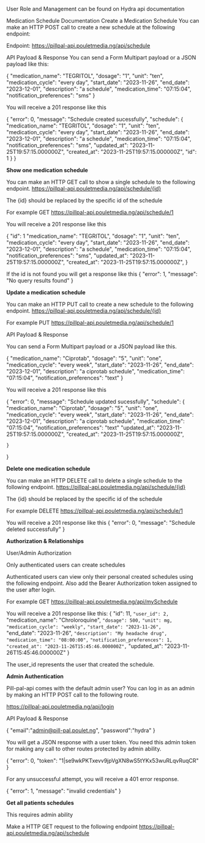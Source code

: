 User Role and Management can be found on Hydra api documentation



Medication Schedule Documentation
Create a Medication Schedule
You can make an HTTP POST call to create a new schedule at the following endpoint:

Endpoint: https://pillpal-api.pouletmedia.ng/api/schedule

API Payload & Response
You can send a Form Multipart payload or a JSON payload like this:

 {
    "medication_name": "TEGRITOL",
    "dosage": "1",
    "unit": "ten",
    "medication_cycle": "every day",
    "start_date": "2023-11-26",
    "end_date": "2023-12-01",
    "description": "a schedule",
    "medication_time": "07:15:04",
    "notification_preferences": "sms"
}


You will receive a 201 response like this

{
    "error": 0,
    "message": "Schedule created sucessfully",
    "schedule": {
        "medication_name": "TEGRITOL",
        "dosage": "1",
        "unit": "ten",
        "medication_cycle": "every day",
        "start_date": "2023-11-26",
        "end_date": "2023-12-01",
        "description": "a schedule",
        "medication_time": "07:15:04",
        "notification_preferences": "sms",
        "updated_at": "2023-11-25T19:57:15.000000Z",
        "created_at": "2023-11-25T19:57:15.000000Z",
        "id": 1
    }
}


**Show one medication schedule**

You can make an HTTP GET call to show a single schedule to the following endpoint.
https://pillpal-api.pouletmedia.ng/api/schedule/{id}

The {id} should be replaced by the specific id of the schedule

For example GET https://pillpal-api.pouletmedia.ng/api/schedule/1

You will receive a 201 response like this

{
	"id": 1
        "medication_name": "TEGRITOL",
        "dosage": "1",
        "unit": "ten",
        "medication_cycle": "every day",
        "start_date": "2023-11-26",
        "end_date": "2023-12-01",
        "description": "a schedule",
        "medication_time": "07:15:04",
        "notification_preferences": "sms",
        "updated_at": "2023-11-25T19:57:15.000000Z",
        "created_at": "2023-11-25T19:57:15.000000Z",
}

If the id is not found you will get a response like this
{
    "error": 1,
    "message": "No query results found"
}


**Update a medication schedule**

You can make an HTTP PUT call to create a new schedule to the following endpoint.
https://pillpal-api.pouletmedia.ng/api/schedule/{id}

For example PUT https://pillpal-api.pouletmedia.ng/api/schedule/1

API Payload & Response

You can send a Form Multipart payload or a JSON payload like this.

 {
    "medication_name": "Ciprotab",
    "dosage": "5",
    "unit": "one",
    "medication_cycle": "every week",
    "start_date": "2023-11-26",
    "end_date": "2023-12-01",
    "description": "a ciprotab schedule",
    "medication_time": "07:15:04",
    "notification_preferences": "text"
}

You will receive a 201 response like this

{
    "error": 0,
    "message": "Schedule updated sucessfully",
    "schedule": {
        "medication_name": "Ciprotab",
        "dosage": "5",
        "unit": "one",
        "medication_cycle": "every week",
        "start_date": "2023-11-26",
        "end_date": "2023-12-01",
        "description": "a ciprotab schedule",
        "medication_time": "07:15:04",
        "notification_preferences": "text"
        "updated_at": "2023-11-25T19:57:15.000000Z",
        "created_at": "2023-11-25T19:57:15.000000Z",
        
    }
}

**Delete one medication schedule**

You can make an HTTP DELETE call to delete a single schedule to the following endpoint.
https://pillpal-api.pouletmedia.ng/api/schedule/{id}

The {id} should be replaced by the specific id of the schedule

For example DELETE https://pillpal-api.pouletmedia.ng/api/schedule/1

You will receive a 201 response like this
{
    "error": 0,
    "message": "Schedule deleted successfully"
}


**Authorization & Relationships**

User/Admin Authorization

Only authenticated users can create schedules

Authenticated users can view only their personal created schedules using the following endpoint. Also add the Bearer Authorization token assigned to the user after login.

For example GET https://pillpal-api.pouletmedia.ng/api/mySchedule

You will receive a 201 response like this:
{
   "id": 11,
   `"user_id": 2,`
   "medication_name": "Chroloroquine",
   `"dosage": 500,`
   `"unit": mg,`
   `"medication_cycle": "weekly",`
   `"start_date": "2023-11-26",`     
    "end_date": "2023-11-26",
   `"description": "My headache drug",`
   `"medication_time": "08:00:00",`
   `"notification_preferences": 1,`
   `"created_at": "2023-11-26T15:45:46.000000Z",`
    "updated_at": "2023-11-26T15:45:46.000000Z"
}

The user_id represents the user that created the schedule.


**Admin Authentication**

Pill-pal-api comes with the default admin user? You can log in as an admin by making an HTTP POST call to the following route.

https://pillpal-api.pouletmedia.ng/api/login

API Payload & Response

{ 
   "email":"admin@pill-pal.poulet.ng",
   "password":"hydra" 
}

You will get a JSON response with a user token. You need this admin token for making any call to other routes protected by admin ability.

{
"error": 0, 
"token": "1|se9wkPKTxevv9jpVgXN8wS5tYKx53wuRLqvRuqCR"
}

For any unsuccessful attempt, you will receive a 401 error response.

{
 "error": 1,
 "message": "invalid credentials"
}


**Get all patients schedules**

This requires admin ability

Make a HTTP GET request to the following endpoint https://pillpal-api.pouletmedia.ng/api/schedule




